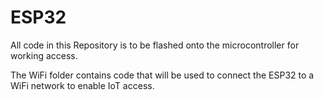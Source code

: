 # ESP32

All code in this Repository is to be flashed onto the microcontroller for working access.

The WiFi folder contains code that will be used to connect the ESP32 to a WiFi network to enable IoT access.